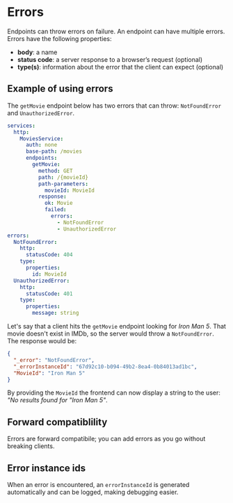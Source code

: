 # Errors

Endpoints can throw errors on failure. An endpoint can have multiple errors. Errors have the following properties:

- **body**: a name
- **status code**: a server response to a browser’s request (optional)
- **type(s)**: information about the error that the client can expect (optional)

## Example of using errors

The `getMovie` endpoint below has two errors that can throw: `NotFoundError` and `UnauthorizedError`.

```yml
services:
  http:
    MoviesService:
      auth: none
      base-path: /movies
      endpoints:
        getMovie:
          method: GET
          path: /{movieId}
          path-parameters:
            movieId: MovieId
          response:
            ok: Movie
            failed:
              errors:
                - NotFoundError
                - UnauthorizedError
errors:
  NotFoundError:
    http:
      statusCode: 404
    type:
      properties:
        id: MovieId
  UnauthorizedError:
    http:
      statusCode: 401
    type:
      properties:
        message: string
```

Let's say that a client hits the `getMovie` endpoint looking for _Iron Man 5_. That movie doesn't exist in IMDb, so the server would throw a `NotFoundError`. The response would be:

```json
{
  "_error": "NotFoundError",
  "_errorInstanceId": "67d92c10-b094-49b2-8ea4-0b84013ad1bc",
  "MovieId": "Iron Man 5"
}
```

By providing the `MovieId` the frontend can now display a string to the user: _"No results found for "Iron Man 5"_.

## Forward compatiblility

Errors are forward compatibile; you can add errors as you go without breaking clients.

## Error instance ids

When an error is encountered, an `errorInstanceId` is generated automatically and can be logged, making debugging easier.
